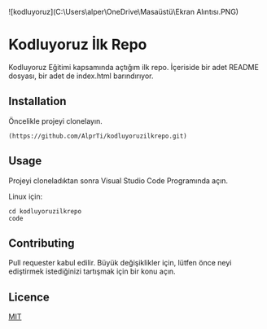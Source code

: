 ![kodluyoruz](C:\Users\alper\OneDrive\Masaüstü\Ekran Alıntısı.PNG)

# Kodluyoruz İlk Repo
Kodluyoruz Eğitimi kapsamında açtığım ilk repo. İçeriside bir adet README dosyası, bir adet de index.html barındırıyor.


## Installation
Öncelikle projeyi clonelayın.
```
(https://github.com/AlprTi/kodluyoruzilkrepo.git)
```

## Usage

Projeyi cloneladıktan sonra Visual Studio Code Programında açın.

Linux için:

```
cd kodluyoruzilkrepo
code
````

## Contributing

Pull requester kabul edilir. Büyük değişiklikler için, lütfen önce neyi ediştirmek istediğinizi tartışmak için bir konu açın.

## Licence

[MIT](https://www.mit.edu/)